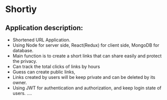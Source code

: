 # Shortìy

## Application description:
- Shortened URL Application. 
- Using Node for server side, React(Redux) for client side, MongoDB for database.
- Main function is to create a short links that can share easily and protect the privacy.
- Can track the total clicks of links by hours
- Guess can create public links, 
- Links created by users will be keep private and can be deleted by its owner.
- Using JWT for authentication and authorization, and keep login state of users.
....


